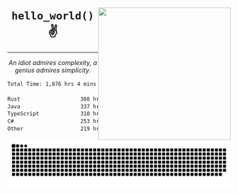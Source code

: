 <div text-align="center">
    <img src="https://i.imgur.com/h1q15Kt.gife" align="right" width="299" height="299">
    <h1 align="center"><code>hello_world()</code> ✌️</h1>
    <hr>
    <p align="center"><i>An idiot admires complexity, a genius admires simplicity.</i></p>
</div>

<!--START_SECTION:waka-->

```txt
Total Time: 1,876 hrs 4 mins

Rust                   388 hrs 29 mins ████▓░░░░░░░░░░░░░░░░░░░░   18.54 %
Java                   337 hrs 10 mins ████░░░░░░░░░░░░░░░░░░░░░   16.09 %
TypeScript             310 hrs 33 mins ███▓░░░░░░░░░░░░░░░░░░░░░   14.82 %
C#                     253 hrs 12 mins ███░░░░░░░░░░░░░░░░░░░░░░   12.08 %
Other                  219 hrs 44 mins ██▓░░░░░░░░░░░░░░░░░░░░░░   10.48 %
```

<!--END_SECTION:waka-->

<picture>
  <source media="(prefers-color-scheme: dark)" srcset="https://raw.githubusercontent.com/Somfic/Somfic/main/github-contribution-grid-snake-dark.svg">
  <source media="(prefers-color-scheme: light)" srcset="https://raw.githubusercontent.com/Somfic/Somfic/main/github-contribution-grid-snake.svg">
  <img alt="github contribution grid snake animation" src="https://raw.githubusercontent.com/Somfic/Somfic/main/github-contribution-grid-snake.svg">
</picture>
